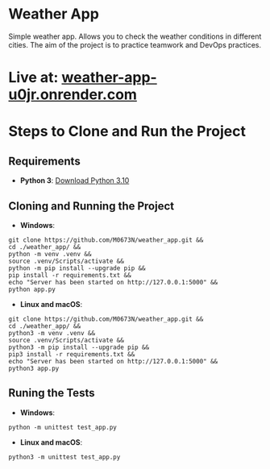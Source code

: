 # Weather App
Simple weather app. Allows you to check the weather conditions in different cities. 
The aim of the project is to practice teamwork and DevOps practices.

# Live at: [weather-app-u0jr.onrender.com](https://weather-app-u0jr.onrender.com/)

# Steps to Clone and Run the Project

## Requirements
- **Python 3**: [Download Python 3.10](https://www.python.org/downloads/release/python-3100/)

## Cloning and Running the Project
- **Windows**:
```
git clone https://github.com/M0673N/weather_app.git &&
cd ./weather_app/ &&
python -m venv .venv &&
source .venv/Scripts/activate &&
python -m pip install --upgrade pip &&
pip install -r requirements.txt &&
echo "Server has been started on http://127.0.0.1:5000" &&
python app.py
```
- **Linux and macOS**:
```
git clone https://github.com/M0673N/weather_app.git &&
cd ./weather_app/ &&
python3 -m venv .venv &&
source .venv/Scripts/activate &&
python3 -m pip install --upgrade pip &&
pip3 install -r requirements.txt &&
echo "Server has been started on http://127.0.0.1:5000" &&
python3 app.py
```

## Runing the Tests
- **Windows**:
```
python -m unittest test_app.py
```
- **Linux and macOS**:
```
python3 -m unittest test_app.py
```